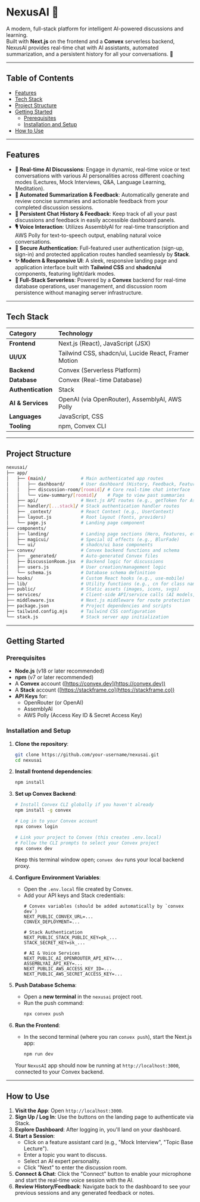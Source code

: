 
# NexusAI 🤖

A modern, full-stack platform for intelligent AI-powered discussions and learning.  
Built with **Next.js** on the frontend and a **Convex** serverless backend, NexusAI provides real-time chat with AI assistants, automated summarization, and a persistent history for all your conversations. 🌟

---

## Table of Contents
- [Features](#features)
- [Tech Stack](#tech-stack)
- [Project Structure](#project-structure)
- [Getting Started](#getting-started)
  - [Prerequisites](#prerequisites)
  - [Installation and Setup](#installation-and-setup)
- [How to Use](#how-to-use)

---

## Features
- **💬 Real-time AI Discussions**: Engage in dynamic, real-time voice or text conversations with various AI personalities across different coaching modes (Lectures, Mock Interviews, Q&A, Language Learning, Meditation).
- **🧠 Automated Summarization & Feedback**: Automatically generate and review concise summaries and actionable feedback from your completed discussion sessions.
- **📜 Persistent Chat History & Feedback**: Keep track of all your past discussions and feedback in easily accessible dashboard panels.
- **🎙️ Voice Interaction**: Utilizes AssemblyAI for real-time transcription and AWS Polly for text-to-speech output, enabling natural voice conversations.
- **🔐 Secure Authentication**: Full-featured user authentication (sign-up, sign-in) and protected application routes handled seamlessly by **Stack**.
- **✨ Modern & Responsive UI**: A sleek, responsive landing page and application interface built with **Tailwind CSS** and **shadcn/ui** components, featuring light/dark modes.
- **🚀 Full-Stack Serverless**: Powered by a **Convex** backend for real-time database operations, user management, and discussion room persistence without managing server infrastructure.

---

## Tech Stack
| Category         | Technology                                      |
| :--------------- | :---------------------------------------------- |
| **Frontend**     | Next.js (React), JavaScript (JSX)               |
| **UI/UX**        | Tailwind CSS, shadcn/ui, Lucide React, Framer Motion |
| **Backend**      | Convex (Serverless Platform)                    |
| **Database**     | Convex (Real-time Database)                     |
| **Authentication**| Stack                                           |
| **AI & Services**| OpenAI (via OpenRouter), AssemblyAI, AWS Polly |
| **Languages**    | JavaScript, CSS                                 |
| **Tooling**      | npm, Convex CLI                                 |

---

## Project Structure
```bash
nexusai/
├── app/
│   ├── (main)/             # Main authenticated app routes
│   │   ├── dashboard/      # User dashboard (History, Feedback, Features)
│   │   ├── discussion-room/[roomid]/ # Core real-time chat interface
│   │   └── view-summary/[roomid]/    # Page to view past summaries
│   ├── api/                # Next.js API routes (e.g., getToken for AssemblyAI)
│   ├── handler/[...stack]/ # Stack authentication handler routes
│   ├── _context/           # React Context (e.g., UserContext)
│   ├── layout.js           # Root layout (fonts, providers)
│   └── page.js             # Landing page component
├── components/
│   ├── landing/            # Landing page sections (Hero, Features, etc.)
│   ├── magicui/            # Special UI effects (e.g., BlurFade)
│   └── ui/                 # shadcn/ui base components
├── convex/                 # Convex backend functions and schema
│   ├── _generated/         # Auto-generated Convex files
│   ├── DiscussionRoom.jsx  # Backend logic for discussions
│   ├── users.js            # User creation/management logic
│   └── schema.js           # Database schema definition
├── hooks/                  # Custom React hooks (e.g., use-mobile)
├── lib/                    # Utility functions (e.g., cn for class names)
├── public/                 # Static assets (images, icons, svgs)
├── services/               # Client-side API/service calls (AI models, TTS)
├── middleware.jsx          # Next.js middleware for route protection
├── package.json            # Project dependencies and scripts
├── tailwind.config.mjs     # Tailwind CSS configuration
└── stack.js                # Stack server app initialization
```

---

## Getting Started

### Prerequisites
- **Node.js** (v18 or later recommended)
- **npm** (v7 or later recommended)
- A **Convex** account ([https://convex.dev](https://convex.dev))
- A **Stack** account ([https://stackframe.co](https://stackframe.co))
- **API Keys** for:
  - OpenRouter (or OpenAI)
  - AssemblyAI
  - AWS Polly (Access Key ID & Secret Access Key)

### Installation and Setup
1. **Clone the repository**:
   ```bash
   git clone https://github.com/your-username/nexusai.git
   cd nexusai
   ```

2. **Install frontend dependencies**:
   ```bash
   npm install
   ```

3. **Set up Convex Backend**:
   ```bash
   # Install Convex CLI globally if you haven't already
   npm install -g convex
   
   # Log in to your Convex account
   npx convex login
   
   # Link your project to Convex (this creates .env.local)
   # Follow the CLI prompts to select your Convex project
   npx convex dev
   ```
   Keep this terminal window open; `convex dev` runs your local backend proxy.

4. **Configure Environment Variables**:
   - Open the `.env.local` file created by Convex.
   - Add your API keys and Stack credentials:
     ```env
     # Convex variables (should be added automatically by `convex dev`)
     NEXT_PUBLIC_CONVEX_URL=...
     CONVEX_DEPLOYMENT=...
     
     # Stack Authentication
     NEXT_PUBLIC_STACK_PUBLIC_KEY=pk_...
     STACK_SECRET_KEY=sk_...
     
     # AI & Voice Services
     NEXT_PUBLIC_AI_OPENROUTER_API_KEY=...
     ASSEMBLYAI_API_KEY=...
     NEXT_PUBLIC_AWS_ACCESS_KEY_ID=...
     NEXT_PUBLIC_AWS_SECRET_ACCESS_KEY=...
     ```

5. **Push Database Schema**:
   - Open a **new terminal** in the `nexusai` project root.
   - Run the push command:
     ```bash
     npx convex push
     ```

6. **Run the Frontend**:
   - In the second terminal (where you ran `convex push`), start the Next.js app:
     ```bash
     npm run dev
     ```
   Your `NexusAI` app should now be running at `http://localhost:3000`, connected to your Convex backend.

---

## How to Use
1. **Visit the App**: Open `http://localhost:3000`.
2. **Sign Up / Log In**: Use the buttons on the landing page to authenticate via Stack.
3. **Explore Dashboard**: After logging in, you'll land on your dashboard.
4. **Start a Session**:
   - Click on a feature assistant card (e.g., "Mock Interview", "Topic Base Lecture").
   - Enter a topic you want to discuss.
   - Select an AI expert personality.
   - Click "Next" to enter the discussion room.
5. **Connect & Chat**: Click the "Connect" button to enable your microphone and start the real-time voice session with the AI.
6. **Review History/Feedback**: Navigate back to the dashboard to see your previous sessions and any generated feedback or notes.
